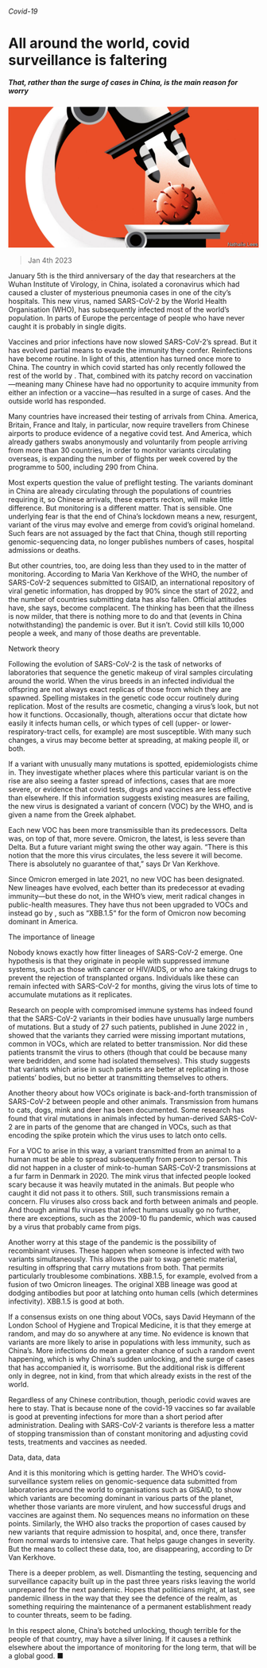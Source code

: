 ###### Covid-19

# All around the world, covid surveillance is faltering 

##### That, rather than the surge of cases in China, is the main reason for worry 

![image](images/20230107_STD001.jpg) 

> Jan 4th 2023 

January 5th is the third anniversary of the day that researchers at the Wuhan Institute of Virology, in China, isolated a coronavirus which had caused a cluster of mysterious pneumonia cases in one of the city’s hospitals. This new virus, named SARS-CoV-2 by the World Health Organisation (WHO), has subsequently infected most of the world’s population. In parts of Europe the percentage of people who have never caught it is probably in single digits.

Vaccines and prior infections have now slowed SARS-CoV-2’s spread. But it has evolved partial means to evade the immunity they confer. Reinfections have become routine. In light of this, attention has turned once more to China. The country in which covid started has only recently followed the rest of the world by  . That, combined with its patchy record on vaccination—meaning many Chinese have had no opportunity to acquire immunity from either an infection or a vaccine—has resulted in a surge of cases. And the outside world has responded. 

Many countries have increased their testing of arrivals from China. America, Britain, France and Italy, in particular, now require travellers from Chinese airports to produce evidence of a negative covid test. And America, which already gathers swabs anonymously and voluntarily from people arriving from more than 30 countries, in order to monitor variants circulating overseas, is expanding the number of flights per week covered by the programme to 500, including 290 from China. 

Most experts question the value of preflight testing. The variants dominant in China are already circulating through the populations of countries requiring it, so Chinese arrivals, these experts reckon, will make little difference. But monitoring is a different matter. That is sensible. One underlying fear is that the end of China’s lockdown means a new, resurgent, variant of the virus may evolve and emerge from covid’s original homeland. Such fears are not assuaged by the fact that China, though still reporting genomic-sequencing data, no longer publishes numbers of cases, hospital admissions or deaths. 

But other countries, too, are doing less than they used to in the matter of monitoring. According to Maria Van Kerkhove of the WHO, the number of SARS-CoV-2 sequences submitted to GISAID, an international repository of viral genetic information, has dropped by 90% since the start of 2022, and the number of countries submitting data has also fallen. Official attitudes have, she says, become complacent. The thinking has been that the illness is now milder, that there is nothing more to do and that (events in China notwithstanding) the pandemic is over. But it isn’t. Covid still kills 10,000 people a week, and many of those deaths are preventable.

Network theory

Following the evolution of SARS-CoV-2 is the task of networks of laboratories that sequence the genetic makeup of viral samples circulating around the world. When the virus breeds in an infected individual the offspring are not always exact replicas of those from which they are spawned. Spelling mistakes in the genetic code occur routinely during replication. Most of the results are cosmetic, changing a virus’s look, but not how it functions. Occasionally, though, alterations occur that dictate how easily it infects human cells, or which types of cell (upper- or lower-respiratory-tract cells, for example) are most susceptible. With many such changes, a virus may become better at spreading, at making people ill, or both. 

If a variant with unusually many mutations is spotted, epidemiologists chime in. They investigate whether places where this particular variant is on the rise are also seeing a faster spread of infections, cases that are more severe, or evidence that covid tests, drugs and vaccines are less effective than elsewhere. If this information suggests existing measures are failing, the new virus is designated a variant of concern (VOC) by the WHO, and is given a name from the Greek alphabet. 

Each new VOC has been more transmissible than its predecessors. Delta was, on top of that, more severe. Omicron, the latest, is less severe than Delta. But a future variant might swing the other way again. “There is this notion that the more this virus circulates, the less severe it will become. There is absolutely no guarantee of that,” says Dr Van Kerkhove.

Since Omicron emerged in late 2021, no new VOC has been designated. New lineages have evolved, each better than its predecessor at evading immunity—but these do not, in the WHO’s view, merit radical changes in public-health measures. They have thus not been upgraded to VOCs and instead go by , such as “XBB.1.5“ for the form of Omicron now becoming dominant in America. 

The importance of lineage

Nobody knows exactly how fitter lineages of SARS-CoV-2 emerge. One hypothesis is that they originate in people with suppressed immune systems, such as those with cancer or HIV/AIDS, or who are taking drugs to prevent the rejection of transplanted organs. Individuals like these can remain infected with SARS-CoV-2 for months, giving the virus lots of time to accumulate mutations as it replicates. 

Research on people with compromised immune systems has indeed found that the SARS-CoV-2 variants in their bodies have unusually large numbers of mutations. But a study of 27 such patients, published in June 2022 in , showed that the variants they carried were missing important mutations, common in VOCs, which are related to better transmission. Nor did these patients transmit the virus to others (though that could be because many were bedridden, and some had isolated themselves). This study suggests that variants which arise in such patients are better at replicating in those patients’ bodies, but no better at transmitting themselves to others. 

Another theory about how VOCs originate is back-and-forth transmission of SARS-CoV-2 between people and other animals. Transmission from humans to cats, dogs, mink and deer has been documented. Some research has found that viral mutations in animals infected by human-derived SARS-CoV-2 are in parts of the genome that are changed in VOCs, such as that encoding the spike protein which the virus uses to latch onto cells. 

For a VOC to arise in this way, a variant transmitted from an animal to a human must be able to spread subsequently from person to person. This did not happen in a cluster of mink-to-human SARS-CoV-2 transmissions at a fur farm in Denmark in 2020. The mink virus that infected people looked scary because it was heavily mutated in the animals. But people who caught it did not pass it to others. Still, such transmissions remain a concern. Flu viruses also cross back and forth between animals and people. And though animal flu viruses that infect humans usually go no further, there are exceptions, such as the 2009-10 flu pandemic, which was caused by a virus that probably came from pigs. 

Another worry at this stage of the pandemic is the possibility of recombinant viruses. These happen when someone is infected with two variants simultaneously. This allows the pair to swap genetic material, resulting in offspring that carry mutations from both. That permits particularly troublesome combinations. XBB.1.5, for example, evolved from a fusion of two Omicron lineages. The original XBB lineage was good at dodging antibodies but poor at latching onto human cells (which determines infectivity). XBB.1.5 is good at both.

If a consensus exists on one thing about VOCs, says David Heymann of the London School of Hygiene and Tropical Medicine, it is that they emerge at random, and may do so anywhere at any time. No evidence is known that variants are more likely to arise in populations with less immunity, such as China’s. More infections do mean a greater chance of such a random event happening, which is why China’s sudden unlocking, and the surge of cases that has accompanied it, is worrisome. But the additional risk is different only in degree, not in kind, from that which already exists in the rest of the world. 

Regardless of any Chinese contribution, though, periodic covid waves are here to stay. That is because none of the covid-19 vaccines so far available is good at preventing infections for more than a short period after administration. Dealing with SARS-CoV-2 variants is therefore less a matter of stopping transmission than of constant monitoring and adjusting covid tests, treatments and vaccines as needed. 

Data, data, data

And it is this monitoring which is getting harder. The WHO’s covid-surveillance system relies on genomic-sequence data submitted from laboratories around the world to organisations such as GISAID, to show which variants are becoming dominant in various parts of the planet, whether those variants are more virulent, and how successful drugs and vaccines are against them. No sequences means no information on these points. Similarly, the WHO also tracks the proportion of cases caused by new variants that require admission to hospital, and, once there, transfer from normal wards to intensive care. That helps gauge changes in severity. But the means to collect these data, too, are disappearing, according to Dr Van Kerkhove.

There is a deeper problem, as well. Dismantling the testing, sequencing and surveillance capacity built up in the past three years risks leaving the world unprepared for the next pandemic. Hopes that politicians might, at last, see pandemic illness in the way that they see the defence of the realm, as something requiring the maintenance of a permanent establishment ready to counter threats, seem to be fading. 

In this respect alone, China’s botched unlocking, though terrible for the people of that country, may have a silver lining. If it causes a rethink elsewhere about the importance of monitoring for the long term, that will be a global good. ■


